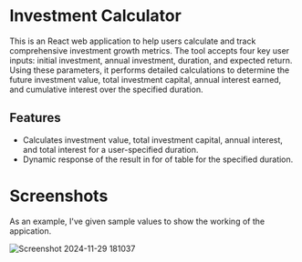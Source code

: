 # Investment Calculator
This is an React web application to help users calculate and track comprehensive investment growth metrics.
The tool accepts four key user inputs: initial investment, annual investment, duration, and expected return. 
Using these parameters, it performs detailed calculations to determine the future investment value, total investment capital, annual interest earned, and cumulative interest over the specified duration.


## Features
- Calculates investment value, total investment capital, annual interest, and total interest for a user-specified duration.
- Dynamic response of the result in for of table for the specified duration.

# Screenshots

As an example, I've given sample values to show the working of the appication.

![Screenshot 2024-11-29 181037](https://github.com/user-attachments/assets/98b2b8cd-0d6a-4312-ab32-f291b3045ae3)
